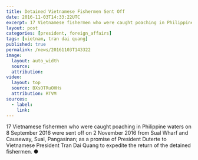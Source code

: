 ```yaml
---
title: Detained Vietnamese Fishermen Sent Off
date: 2016-11-03T14:33:22UTC
excerpt: 17 Vietnamese fishermen who were caught poaching in Philippine waters on 8 September 2016 were sent off on 2 November 2016 as a promise of President Duterte to Vietnamese President Tran Dai Quang.
layout: post
categories: [president, foreign_affairs]
tags: [vietnam, tran dai quang]
published: true
permalink: /news/20161103T143322
image:
  layout: auto_width
  source: 
  attribution: 
video:
  layout: top
  source: BXsOTRuOHHs
  attribution: RTVM
sources:
  - label:
    link:
---
```


17 Vietnamese fishermen who were caught poaching in Philippine waters on 8 September 2016 were sent off on 2 November 2016 from Sual Wharf and Causeway, Sual, Pangasinan; as a promise of President Duterte to Vietnamese President Tran Dai Quang to expedite the return of the detained fishermen.
&#x25cf;
